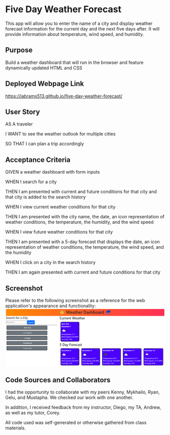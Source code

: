 # Five Day Weather Forecast
 This app will allow you to enter the name of a city and display weather forecast information for the current day and the next five days after. It will provide information about temperature, wind speed, and humidity.

## Purpose
Build a weather dashboard that will run in the browser and feature dynamically updated HTML and CSS

## Deployed Webpage Link
https://jabrams513.github.io/five-day-weather-forecast/

## User Story

AS A traveler

I WANT to see the weather outlook for multiple cities

SO THAT I can plan a trip accordingly

## Acceptance Criteria

GIVEN a weather dashboard with form inputs

WHEN I search for a city

THEN I am presented with current and future conditions for that city and that city is added to the search history

WHEN I view current weather conditions for that city

THEN I am presented with the city name, the date, an icon representation of weather conditions, the temperature, the humidity, and the wind speed

WHEN I view future weather conditions for that city

THEN I am presented with a 5-day forecast that displays the date, an icon representation of weather conditions, the temperature, the wind speed, and the humidity

WHEN I click on a city in the search history

THEN I am again presented with current and future conditions for that city

## Screenshot
Please refer to the following screenshot as a reference for the web application's appearance and functionality:
![workday scheduler page](./assets/pic1.png)

## Code Sources and Collaborators
I had the opportunity to collaborate with my peers Kenny, Mykhailo, Ryan, Gelu, and Mustapha. We checked our work with one another.

In addition, I received feedback from my instructor, Diego, my TA, Andrew, as well as my tutor, Corey.

All code used was self-generated or otherwise gathered from class materials.
